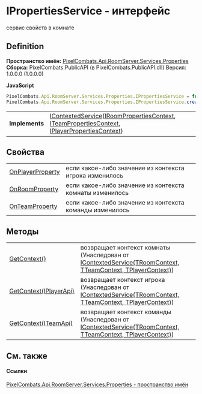# IPropertiesService - интерфейс


сервис свойств в комнате



## Definition
**Пространство имён:** <a href="7a6d0ac1-2a42-0f0a-dc90-e72ae4f99370">PixelCombats.Api.RoomServer.Services.Properties</a>  
**Сборка:** PixelCombats.PublicAPI (в PixelCombats.PublicAPI.dll) Версия: 1.0.0.0 (1.0.0.0)

**JavaScript**
``` JavaScript
PixelCombats.Api.RoomServer.Services.Properties.IPropertiesService = function();
PixelCombats.Api.RoomServer.Services.Properties.IPropertiesService.createInterface('PixelCombats.Api.RoomServer.Services.Properties.IPropertiesService');
```

<table><tr><td><strong>Implements</strong></td><td><a href="7560407f-5a49-03ee-e909-e5d8162d1c67">IContextedService</a>(<a href="d465d6cf-f470-af1b-6def-5670138efd9d">IRoomPropertiesContext</a>, <a href="8f87d73b-3e00-9d8b-13b3-61beef3fd4a4">ITeamPropertiesContext</a>, <a href="23ba1b98-0fba-4ee4-fa1b-3d37f84b95d7">IPlayerPropertiesContext</a>)</td></tr>
</table>



## Свойства
<table>
<tr>
<td><a href="db22f07f-cece-075a-35fe-86c69c2be209">OnPlayerProperty</a></td>
<td>если какое-либо значение из контекста игрока изменилось</td></tr>
<tr>
<td><a href="7bed52f4-d50e-d67d-150c-78bfb1935c77">OnRoomProperty</a></td>
<td>если какое-либо значение из контекста комнаты изменилось</td></tr>
<tr>
<td><a href="5151e178-f2c9-9dbb-9f85-7bb5b5728bce">OnTeamProperty</a></td>
<td>если какое-либо значение из контекста команды изменилось</td></tr>
</table>

## Методы
<table>
<tr>
<td><a href="39b804d9-49b5-0bf4-6ae9-0eb2276ad2d0">GetContext()</a></td>
<td>возвращает контекст комнаты<br />(Унаследован от <a href="7560407f-5a49-03ee-e909-e5d8162d1c67">IContextedService(TRoomContext, TTeamContext, TPlayerContext)</a>)</td></tr>
<tr>
<td><a href="e5bfb119-47c9-9480-4a3c-44f361ffb49f">GetContext(IPlayerApi)</a></td>
<td>возвращает контекст игрока<br />(Унаследован от <a href="7560407f-5a49-03ee-e909-e5d8162d1c67">IContextedService(TRoomContext, TTeamContext, TPlayerContext)</a>)</td></tr>
<tr>
<td><a href="b32c88a6-192c-6c63-37dd-71717be72f4f">GetContext(ITeamApi)</a></td>
<td>возвращает контекст команды<br />(Унаследован от <a href="7560407f-5a49-03ee-e909-e5d8162d1c67">IContextedService(TRoomContext, TTeamContext, TPlayerContext)</a>)</td></tr>
</table>

## См. также


#### Ссылки
<a href="7a6d0ac1-2a42-0f0a-dc90-e72ae4f99370">PixelCombats.Api.RoomServer.Services.Properties - пространство имён</a>  
